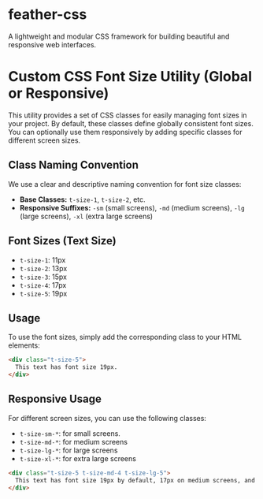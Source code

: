 # feather-css
A lightweight and modular CSS framework for building beautiful and responsive web interfaces.


# Custom CSS Font Size Utility (Global or Responsive)

This utility provides a set of CSS classes for easily managing font sizes in your project. By default, these classes define globally consistent font sizes. You can optionally use them responsively by adding specific classes for different screen sizes.

## Class Naming Convention

We use a clear and descriptive naming convention for font size classes:

- **Base Classes:** `t-size-1`, `t-size-2`, etc. 
- **Responsive Suffixes:** `-sm` (small screens), `-md` (medium screens), `-lg` (large screens), `-xl` (extra large screens)



## Font Sizes (Text Size)

- `t-size-1`: 11px
- `t-size-2`: 13px
- `t-size-3`: 15px
- `t-size-4`: 17px
- `t-size-5`: 19px

## Usage

To use the font sizes, simply add the corresponding class to your HTML elements:

```html
<div class="t-size-5">
  This text has font size 19px.
</div>
```

## Responsive Usage

For different screen sizes, you can use the following classes:

- `t-size-sm-*`: for small screens.
- `t-size-md-*`: for medium screens
- `t-size-lg-*`: for large screens
- `t-size-xl-*`: for extra large screens

```html
<div class="t-size-5 t-size-md-4 t-size-lg-5">
  This text has font size 19px by default, 17px on medium screens, and 19px on large screens.
</div>
```
